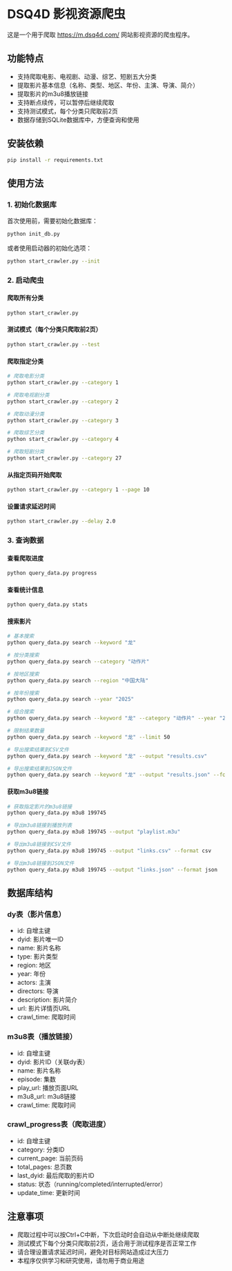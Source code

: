 # DSQ4D 影视资源爬虫

这是一个用于爬取 https://m.dsq4d.com/ 网站影视资源的爬虫程序。

## 功能特点

- 支持爬取电影、电视剧、动漫、综艺、短剧五大分类
- 提取影片基本信息（名称、类型、地区、年份、主演、导演、简介）
- 提取影片的m3u8播放链接
- 支持断点续传，可以暂停后继续爬取
- 支持测试模式，每个分类只爬取前2页
- 数据存储到SQLite数据库中，方便查询和使用

## 安装依赖

```bash
pip install -r requirements.txt
```

## 使用方法

### 1. 初始化数据库

首次使用前，需要初始化数据库：

```bash
python init_db.py
```

或者使用启动器的初始化选项：

```bash
python start_crawler.py --init
```

### 2. 启动爬虫

#### 爬取所有分类

```bash
python start_crawler.py
```

#### 测试模式（每个分类只爬取前2页）

```bash
python start_crawler.py --test
```

#### 爬取指定分类

```bash
# 爬取电影分类
python start_crawler.py --category 1

# 爬取电视剧分类
python start_crawler.py --category 2

# 爬取动漫分类
python start_crawler.py --category 3

# 爬取综艺分类
python start_crawler.py --category 4

# 爬取短剧分类
python start_crawler.py --category 27
```

#### 从指定页码开始爬取

```bash
python start_crawler.py --category 1 --page 10
```

#### 设置请求延迟时间

```bash
python start_crawler.py --delay 2.0
```

### 3. 查询数据

#### 查看爬取进度

```bash
python query_data.py progress
```

#### 查看统计信息

```bash
python query_data.py stats
```

#### 搜索影片

```bash
# 基本搜索
python query_data.py search --keyword "龙"

# 按分类搜索
python query_data.py search --category "动作片"

# 按地区搜索
python query_data.py search --region "中国大陆"

# 按年份搜索
python query_data.py search --year "2025"

# 组合搜索
python query_data.py search --keyword "龙" --category "动作片" --year "2025"

# 限制结果数量
python query_data.py search --keyword "龙" --limit 50

# 导出搜索结果到CSV文件
python query_data.py search --keyword "龙" --output "results.csv"

# 导出搜索结果到JSON文件
python query_data.py search --keyword "龙" --output "results.json" --format json
```

#### 获取m3u8链接

```bash
# 获取指定影片的m3u8链接
python query_data.py m3u8 199745

# 导出m3u8链接到播放列表
python query_data.py m3u8 199745 --output "playlist.m3u"

# 导出m3u8链接到CSV文件
python query_data.py m3u8 199745 --output "links.csv" --format csv

# 导出m3u8链接到JSON文件
python query_data.py m3u8 199745 --output "links.json" --format json
```

## 数据库结构

### dy表（影片信息）

- id: 自增主键
- dyid: 影片唯一ID
- name: 影片名称
- type: 影片类型
- region: 地区
- year: 年份
- actors: 主演
- directors: 导演
- description: 影片简介
- url: 影片详情页URL
- crawl_time: 爬取时间

### m3u8表（播放链接）

- id: 自增主键
- dyid: 影片ID（关联dy表）
- name: 影片名称
- episode: 集数
- play_url: 播放页面URL
- m3u8_url: m3u8链接
- crawl_time: 爬取时间

### crawl_progress表（爬取进度）

- id: 自增主键
- category: 分类ID
- current_page: 当前页码
- total_pages: 总页数
- last_dyid: 最后爬取的影片ID
- status: 状态（running/completed/interrupted/error）
- update_time: 更新时间

## 注意事项

- 爬取过程中可以按Ctrl+C中断，下次启动时会自动从中断处继续爬取
- 测试模式下每个分类只爬取前2页，适合用于测试程序是否正常工作
- 请合理设置请求延迟时间，避免对目标网站造成过大压力
- 本程序仅供学习和研究使用，请勿用于商业用途
